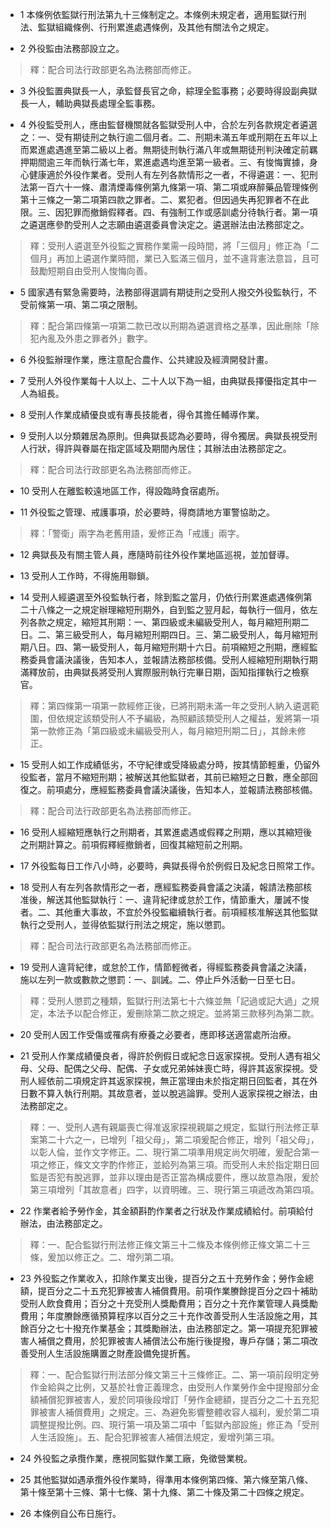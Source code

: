 * 1 本條例依監獄行刑法第九十三條制定之。本條例未規定者，適用監獄行刑法、監獄組織條例、行刑累進處遇條例，及其他有關法令之規定。

* 2 外役監由法務部設立之。

> 釋：配合司法行政部更名為法務部而修正。

* 3 外役監置典獄長一人，承監督長官之命，綜理全監事務；必要時得設副典獄長一人，輔助典獄長處理全監事務。

* 4 外役監受刑人，應由監督機關就各監獄受刑人中，合於左列各款規定者遴選之：一、受有期徒刑之執行逾二個月者。二、刑期未滿五年或刑期在五年以上而累進處遇進至第二級以上者。無期徒刑執行滿八年或無期徒刑判決確定前羈押期間逾三年而執行滿七年，累進處遇均進至第一級者。三、有悛悔實據，身心健康適於外役作業者。受刑人有左列各款情形之一者，不得遴選：一、犯刑法第一百六十一條、肅清煙毒條例第九條第一項、第二項或麻醉藥品管理條例第十三條之一第二項第四款之罪者。二、累犯者。但因過失再犯罪者不在此限。三、因犯罪而撤銷假釋者。四、有強制工作或感訓處分待執行者。第一項之遴選應參酌受刑人之志願由遴選委員會決定之。遴選辦法由法務部定之。

> 釋：受刑人遴選至外役監之實務作業需一段時間，將「三個月」修正為「二個月」再加上遴選作業時間，業已入監滿三個月，並不違背憲法意旨，且可鼓勵短期自由受刑人悛悔向善。

* 5 國家遇有緊急需要時，法務部得選調有期徒刑之受刑人撥交外役監執行，不受前條第一項、第二項之限制。

> 釋：配合第四條第一項第二款已改以刑期為遴選資格之基準，因此刪除「除犯內亂及外患之罪者外」數字。

* 6 外役監辦理作業，應注意配合農作、公共建設及經濟開發計畫。

* 7 受刑人外役作業每十人以上、二十人以下為一組，由典獄長擇優指定其中一人為組長。

* 8 受刑人作業成績優良或有專長技能者，得令其擔任輔導作業。

* 9 受刑人以分類雜居為原則。但典獄長認為必要時，得令獨居。典獄長視受刑人行狀，得許與眷屬在指定區域及期間內居住；其辦法由法務部定之。

> 釋：配合司法行政部更名為法務部而修正。

* 10 受刑人在離監較遠地區工作，得設臨時食宿處所。

* 11 外役監之管理、戒護事項，於必要時，得商請地方軍警協助之。

> 釋：「警衛」兩字為老舊用語，爰修正為「戒護」兩字。

* 12 典獄長及有關主管人員，應隨時前往外役作業地區巡視，並加督導。

* 13 受刑人工作時，不得施用聯鎖。

* 14 受刑人經遴選至外役監執行者，除到監之當月，仍依行刑累進處遇條例第二十八條之一之規定辦理縮短刑期外，自到監之翌月起，每執行一個月，依左列各款之規定，縮短其刑期：一、第四級或未編級受刑人，每月縮短刑期二日。二、第三級受刑人，每月縮短刑期四日。三、第二級受刑人，每月縮短刑期八日。四、第一級受刑人，每月縮短刑期十六日。前項縮短之刑期，應經監務委員會議決議後，告知本人，並報請法務部核備。受刑人經縮短刑期執行期滿釋放前，由典獄長將受刑人實際服刑執行完畢日期，函知指揮執行之檢察官。

> 釋：第四條第一項第一款經修正後，已將刑期未滿一年之受刑人納入遴選範圍，但依規定該類受刑人不予編級，為照顧該類受刑人之權益，爰將第一項第一款修正為「第四級或未編級受刑人，每月縮短刑期二日」，其餘未修正。

* 15 受刑人如工作成績低劣，不守紀律或受降級處分時，按其情節輕重，仍留外役監者，當月不縮短刑期；被解送其他監獄者，其前已縮短之日數，應全部回復之。前項處分，應經監務委員會議決議後，告知本人，並報請法務部核備。

> 釋：配合司法行政部更名為法務部而修正。

* 16 受刑人經縮短應執行之刑期者，其累進處遇或假釋之刑期，應以其縮短後之刑期計算之。前項假釋經撤銷者，回復其縮短前之刑期。

* 17 外役監每日工作八小時，必要時，典獄長得令於例假日及紀念日照常工作。

* 18 受刑人有左列各款情形之一者，應經監務委員會議之決議，報請法務部核准後，解送其他監獄執行：一、違背紀律或怠於工作，情節重大，屢誡不悛者。二、其他重大事故，不宜於外役監繼續執行者。前項經核准解送其他監獄執行之受刑人，並得依監獄行刑法之規定，施以懲罰。

> 釋：配合司法行政部更名為法務部而修正。

* 19 受刑人違背紀律，或怠於工作，情節輕微者，得經監務委員會議之決議，施以左列一款或數款之懲罰：一、訓誡。二、停止戶外活動一日至七日。

> 釋：受刑人懲罰之種類，監獄行刑法第七十六條並無「記過或記大過」之規定，本法予以配合修正，爰刪除第二款之規定。並將第三款移列為第二款。

* 20 受刑人因工作受傷或罹病有療養之必要者，應即移送適當處所治療。

* 21 受刑人作業成績優良者，得許於例假日或紀念日返家探視。受刑人遇有祖父母、父母、配偶之父母、配偶、子女或兄弟姊妹喪亡時，得許其返家探視。受刑人經依前二項規定許其返家探視，無正當理由未於指定期日回監者，其在外日數不算入執行刑期。其故意者，並以脫逃論罪。受刑人返家探視之辦法，由法務部定之。

> 釋：一、受刑人遇有親屬喪亡得准返家探視親屬之規定，監獄行刑法修正草案第二十六之一，已增列「祖父母」，第二項爰配合修正，增列「祖父母」，以彰人倫，並作文字修正。二、現行第二項準用規定尚欠明確，爰配合第一項之修正，條文文字酌作修正，並給列為第三項。而受刑人未於指定期日回監是否犯有脫逃罪，並非以理由是否正當為構成要件，應以故意為限，爰於第三項增列「其故意者」四字，以資明確。三、現行第三項遞改為第四項。

* 22 作業者給予勞作金，其金額斟酌作業者之行狀及作業成績給付。前項給付辦法，由法務部定之。

> 釋：一、配合監獄行刑法修正條文第三十二條及本條例修正條文第二十三條，爰加以修正之。二、增列第二項。

* 23 外役監之作業收入，扣除作業支出後，提百分之五十充勞作金；勞作金總額，提百分之二十五充犯罪被害人補償費用。前項作業賸餘提百分之四十補助受刑人飲食費用；百分之十充受刑人獎勵費用；百分之十充作業管理人員獎勵費用；年度賸餘應循預算程序以百分之三十充作改善受刑人生活設施之用，其餘百分之七十撥充作業基金；其獎勵辦法，由法務部定之。第一項提充犯罪被害人補償之費用，於犯罪被害人補償法公布施行後提撥，專戶存儲；第二項改善受刑人生活設施購置之財產設備免提折舊。

> 釋：一、配合監獄行刑法部分條文第三十三條修正。二、第一項前段明定勞作金給與之比例，又基於社會正義理念，由受刑人作業勞作金中提撥部分金額補償犯罪被害人，爰於同項後段增訂「勞作金總額，提百分之二十五充犯罪被害人補償費用」之規定。三、為避免影響整體收容人福利，爰於第二項調整提撥比例。四、現行第一項及第二項中「監獄內部設施」修正為「受刑人生活設施」。五、配合犯罪被害人補償法規定，爰增列第三項。

* 24 外役監之承攬作業，應視同監獄作業工廠，免徵營業稅。

* 25 其他監獄如遇承攬外役作業時，得準用本條例第四條、第六條至第八條、第十條至第十三條、第十七條、第十九條、第二十條及第二十四條之規定。

* 26 本條例自公布日施行。

